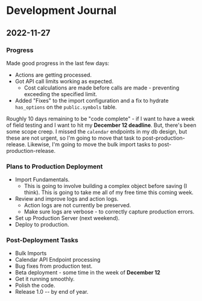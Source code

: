 # Development Journal

## 2022-11-27

### Progress

Made good progress in the last few days:

- Actions are getting processed.
- Got API call limits working as expected.
    - Cost calculations are made before calls are made - preventing exceeding the specified limit.
- Added "Fixes" to the import configuration and a fix to hydrate `has_options` on the `public.symbols` table.

Roughly 10 days remaining to be "code complete" - if I want to have a week of field testing and I want to hit my **December 12 deadline**.
But, there's been some scope creep.
I missed the `calendar` endpoints in my db design, but these are not urgent, so I'm going to move that task to post-production-release.
Likewise, I'm going to move the bulk import tasks to post-production-release.

### Plans to Production Deployment

- Import Fundamentals.
    - This is going to involve building a complex object before saving (I think). This is going to take me all of my free time this coming week.
- Review and improve logs and action logs.
    - Action logs are not currently be preserved.
    - Make sure logs are verbose - to correctly capture production errors.
- Set up Production Server (next weekend).
- Deploy to production.

### Post-Deployment Tasks

- Bulk Imports
- Calendar API Endpoint processing
- Bug fixes from production test.
- Beta deployment - some time in the week of **December 12**
- Get it running smoothly.
- Polish the code.
- Release 1.0 -- by end of year.